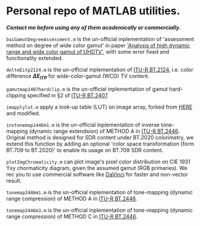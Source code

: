 # Personal repo of MATLAB utilities.
***Contact me before using any of them academically or commercially.***

`baiGamutDegreeAssessment.m` is the un-official inplementation of 'assessment method on degree of wide color gamut' in paper ['Analysis of high dynamic range and wide color gamut of UHDTV'](https://ieeexplore.ieee.org/document/9390848), with some error fixed and functionality extended.

`delteEitp2124.m` is the un-official inplementation of [ITU-R BT.2124](https://www.itu.int/dms_pubrec/itu-r/rec/bt/R-REC-BT.2124-0-201901-I!!PDF-E.pdf), i.e. color difference ***ΔE<sub>ITP</sub>*** for wide-color-gamut (WCG) TV content.

`gamutmap2407hardclip.m` is the un-official inplementation of gamut hard-clipping specified in §2 of [ITU-R BT.2407](https://www.itu.int/dms_pub/itu-r/opb/rep/R-REP-BT.2407-2017-PDF-E.pdf).

`imapplylut.m` apply a look-up table (LUT) on image array, forked from [HERE](https://ww2.mathworks.cn/matlabcentral/fileexchange/43004-imlut-img-lut-kind-order-colorscheme) and modified.

`invtonemap2446m1.m` is the un-official inplementation of inverse tone-mapping (dynamic range extendsion) of METHOD A in [ITU-R BT.2446](https://www.itu.int/dms_pub/itu-r/opb/rep/R-REP-BT.2446-2019-PDF-E.pdf). Original method is designed for SDR content under BT.2020 colorimetry, we extend this function by adding an optional 'color space transformation (form BT.709 to BT.2020)' to enable its usage on BT.709 SDR content.

`plotImgChromaticity.m` can plot image's pixel color distribution on CIE 1931 Yxy chormaticity diagram, given the assumed gamut (RGB primaries). We rec you to use commercial software like [DaVinci](http://www.blackmagicdesign.com/products/davinciresolve/) for faster and non-vector result.

`tonemap2446m1.m` is the un-official inplementation of tone-mapping (dynamic range compression) of METHOD A in [ITU-R BT.2446](https://www.itu.int/dms_pub/itu-r/opb/rep/R-REP-BT.2446-2019-PDF-E.pdf).

`tonemap2446m3.m` is the un-official inplementation of tone-mapping (dynamic range compression) of METHOD C in [ITU-R BT.2446](https://www.itu.int/dms_pub/itu-r/opb/rep/R-REP-BT.2446-2019-PDF-E.pdf).
